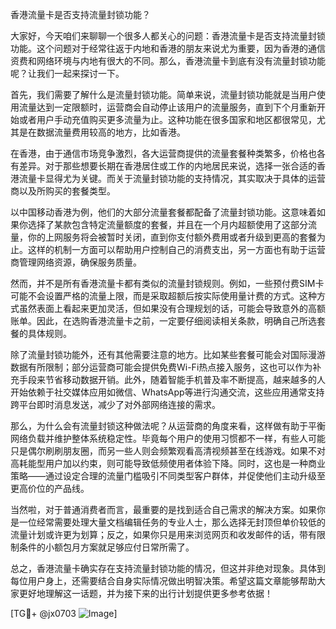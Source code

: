 香港流量卡是否支持流量封锁功能？

大家好，今天咱们来聊聊一个很多人都关心的问题：香港流量卡是否支持流量封锁功能。这个问题对于经常往返于内地和香港的朋友来说尤为重要，因为香港的通信资费和网络环境与内地有很大的不同。那么，香港流量卡到底有没有流量封锁功能呢？让我们一起来探讨一下。

首先，我们需要了解什么是流量封锁功能。简单来说，流量封锁功能就是当用户使用流量达到一定限额时，运营商会自动停止该用户的流量服务，直到下个月重新开始或者用户手动充值购买更多流量为止。这种功能在很多国家和地区都很常见，尤其是在数据流量费用较高的地方，比如香港。

在香港，由于通信市场竞争激烈，各大运营商提供的流量套餐种类繁多，价格也各有差异。对于那些想要长期在香港居住或工作的内地居民来说，选择一张合适的香港流量卡显得尤为关键。而关于流量封锁功能的支持情况，其实取决于具体的运营商以及所购买的套餐类型。

以中国移动香港为例，他们的大部分流量套餐都配备了流量封锁功能。这意味着如果你选择了某款包含特定流量额度的套餐，并且在一个月内超额使用了这部分流量，你的上网服务将会被暂时关闭，直到你支付额外费用或者升级到更高的套餐为止。这样的机制一方面可以帮助用户控制自己的消费支出，另一方面也有助于运营商管理网络资源，确保服务质量。

然而，并不是所有香港流量卡都有类似的流量封锁规则。例如，一些预付费SIM卡可能不会设置严格的流量上限，而是采取超额后按实际使用量计费的方式。这种方式虽然表面上看起来更加灵活，但如果没有合理规划的话，可能会导致意外的高额账单。因此，在选购香港流量卡之前，一定要仔细阅读相关条款，明确自己所选套餐的具体规则。

除了流量封锁功能外，还有其他需要注意的地方。比如某些套餐可能会对国际漫游数据有所限制；部分运营商可能会提供免费Wi-Fi热点接入服务，这也可以作为补充手段来节省移动数据开销。此外，随着智能手机普及率不断提高，越来越多的人开始依赖于社交媒体应用如微信、WhatsApp等进行沟通交流，这些应用通常支持跨平台即时消息发送，减少了对外部网络连接的需求。

那么，为什么会有流量封锁这种做法呢？从运营商的角度来看，这样做有助于平衡网络负载并维护整体系统稳定性。毕竟每个用户的使用习惯都不一样，有些人可能只是偶尔刷刷朋友圈，而另一些人则会频繁观看高清视频甚至在线游戏。如果不对高耗能型用户加以约束，则可能导致低频使用者体验下降。同时，这也是一种商业策略——通过设定合理的流量门槛吸引不同类型客户群体，并促使他们主动升级至更高价位的产品线。

当然啦，对于普通消费者而言，最重要的是找到适合自己需求的解决方案。如果你是一位经常需要处理大量文档编辑任务的专业人士，那么选择无封顶但单价较低的流量计划或许更为划算；反之，如果你只是用来浏览网页和收发邮件的话，带有限制条件的小额包月方案就足够应付日常所需了。

总之，香港流量卡确实存在支持流量封锁功能的情况，但这并非绝对现象。具体到每位用户身上，还需要结合自身实际情况做出明智决策。希望这篇文章能够帮助大家更好地理解这一话题，并为接下来的出行计划提供更多参考依据！

[TG💪+ @jx0703 ![Image](https://github.com/user-attachments/assets/dbca1d08-cadb-493c-b0ec-ad6f7a83f270)]